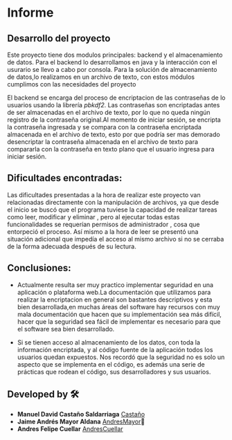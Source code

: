 
# Informe

## Desarrollo del proyecto 

Este proyecto tiene dos modulos principales: backend y el almacenamiento de datos. Para el backend lo desarrollamos en java y la interacción con el usurario se llevo a cabo por consola. Para la solución de almacenamiento de datos,lo realizamos en un archivo de texto, con estos módulos cumplimos con las necesidades del proyecto 

El backend se encarga del proceso de encriptacion de las contraseñas de lo usuarios usando la librería *pbkdf2*. Las contraseñas son encriptadas antes de ser almacenadas en el archivo de texto, por lo que no queda ningún registro de la contraseña original.Al momento de iniciar sesión, se encripta la contraseña ingresada y se compara con la contraseña encriptada almacenada en el archivo de texto, esto por que podría ser mas demorado desencriptar la contraseña almacenada en el archivo de texto para compararla con la contraseña en texto plano que el usuario ingresa para iniciar sesión.


## Dificultades encontradas:


Las dificultades presentadas a la hora de realizar este proyecto van relacionadas directamente con la manipulación de archivos, ya que desde el inicio se buscó que el programa tuviese la capacidad de realizar tareas como leer, modificar y eliminar , pero al ejecutar todas estas funcionalidades se requerían permisos  de administrador , cosa que entorpeció el proceso. Así mismo a la hora de leer  se presentó una situación adicional que impedía el acceso al mismo archivo si no se cerraba de la forma adecuada después de su lectura. 

## Conclusiones:


- Actualmente resulta ser muy practico implementar seguridad en una aplicación o plataforma web.La documentación que utilizamos para realizar la encriptacion en general son bastantes descriptivos y esta bien desarrollada,en muchas áreas del software hay recursos con muy mala documentación que hacen que su implementación sea más difícil, hacer que la seguridad sea fácil de implementar es necesario para que el software sea bien desarrollado.

- Si se tienen acceso al almacenamiento de los datos, con toda la información encriptada, y al código fuente de la aplicación todos los usuarios quedan expuestos. Nos recordó que la seguridad no es solo un aspecto que se implementa en el código, es además una serie de prácticas que rodean el código, sus desarrolladores y sus usuarios.


## Developed by 🛠️

* **Manuel David Castaño Saldarriaga** [Castaño](https://github.com/manuelcastano)
* **Jaime Andrés Mayor Aldana**  [AndresMayor](https://github.com/AndresMayor)🚀
* **Andres Felipe Cuellar**  [AndresCuellar](https://github.com/andrescuellar123)
